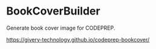 # BookCoverBuilder
Generate book cover image for CODEPREP.

https://givery-technology.github.io/codeprep-bookcover/
